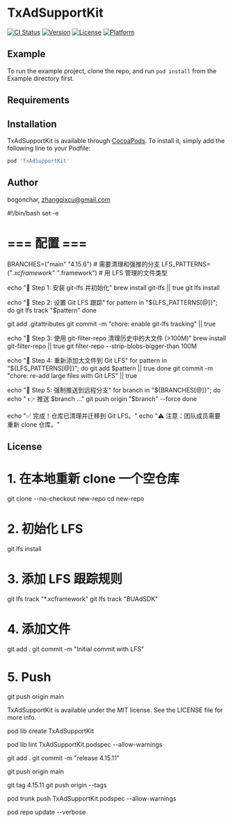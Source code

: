 # TxAdSupportKit

[![CI Status](https://img.shields.io/travis/bogonchar/TxAdSupportKit.svg?style=flat)](https://travis-ci.org/bogonchar/TxAdSupportKit)
[![Version](https://img.shields.io/cocoapods/v/TxAdSupportKit.svg?style=flat)](https://cocoapods.org/pods/TxAdSupportKit)
[![License](https://img.shields.io/cocoapods/l/TxAdSupportKit.svg?style=flat)](https://cocoapods.org/pods/TxAdSupportKit)
[![Platform](https://img.shields.io/cocoapods/p/TxAdSupportKit.svg?style=flat)](https://cocoapods.org/pods/TxAdSupportKit)

## Example

To run the example project, clone the repo, and run `pod install` from the Example directory first.

## Requirements

## Installation

TxAdSupportKit is available through [CocoaPods](https://cocoapods.org). To install
it, simply add the following line to your Podfile:

```ruby
pod 'TxAdSupportKit'
```

## Author

bogonchar, zhangqixcu@gmail.com

#!/bin/bash
set -e

# === 配置 ===
BRANCHES=("main" "4.15.6")  # 需要清理和强推的分支
LFS_PATTERNS=("*.xcframework" "*.framework")  # 用 LFS 管理的文件类型

echo "🚀 Step 1: 安装 git-lfs 并初始化"
brew install git-lfs || true
git lfs install

echo "🚀 Step 2: 设置 Git LFS 跟踪"
for pattern in "${LFS_PATTERNS[@]}"; do
    git lfs track "$pattern"
done

git add .gitattributes
git commit -m "chore: enable git-lfs tracking" || true

echo "🚀 Step 3: 使用 git-filter-repo 清理历史中的大文件 (>100M)"
brew install git-filter-repo || true
git filter-repo --strip-blobs-bigger-than 100M

echo "🚀 Step 4: 重新添加大文件到 Git LFS"
for pattern in "${LFS_PATTERNS[@]}"; do
    git add $pattern || true
done
git commit -m "chore: re-add large files with Git LFS" || true

echo "🚀 Step 5: 强制推送到远程分支"
for branch in "${BRANCHES[@]}"; do
    echo "   👉 推送 $branch ..."
    git push origin "$branch" --force
done

echo "✅ 完成！仓库已清理并迁移到 Git LFS。"
echo "⚠️ 注意：团队成员需要重新 clone 仓库。"


## License

# 1. 在本地重新 clone 一个空仓库
git clone --no-checkout <your-repo-url> new-repo
cd new-repo

# 2. 初始化 LFS
git lfs install

# 3. 添加 LFS 跟踪规则
git lfs track "*.xcframework"
git lfs track "BUAdSDK"

# 4. 添加文件
git add .
git commit -m "Initial commit with LFS"

# 5. Push
git push origin main


TxAdSupportKit is available under the MIT license. See the LICENSE file for more info.

pod lib create TxAdSupportKit  

pod lib lint TxAdSupportKit.podspec --allow-warnings

git add .
git commit -m "release 4.15.11"


git push origin main

git tag 4.15.11
git push origin --tags

pod trunk push TxAdSupportKit.podspec --allow-warnings

pod repo update --verbose
